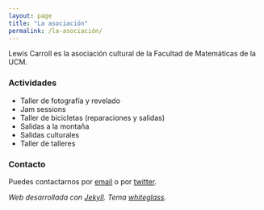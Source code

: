 ```yaml
---
layout: page
title: "La asociación"
permalink: /la-asociación/
---
```


Lewis Carroll es la asociación cultural de la Facultad de Matemáticas de la UCM.

### Actividades
- Taller de fotografía y revelado
- Jam sessions
- Taller de bicicletas (reparaciones y salidas)
- Salidas a la montaña
- Salidas culturales
- Taller de talleres

### Contacto

Puedes contactarnos por [email](mailto:lewiscarrollnoarmstrong@gmail.com) o por [twitter](https://twitter.com/lewiscarrollmat).


_Web desarrollada con [Jekyll](https://jekyllrb.com/). Tema [whiteglass](https://github.com/yous/whiteglass)._

